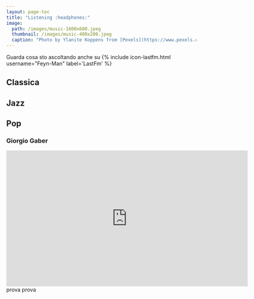 ```yaml
---
layout: page-toc
title: "Listening :headphones:"
image:
  path: /images/music-1600x600.jpeg
  thumbnail: /images/music-400x200.jpeg
  caption: "Photo by Ylanite Koppens from [Pexels](https://www.pexels.com)"
---
```

Guarda cosa sto ascoltando anche su {% include icon-lastfm.html username="Feyn-Man" label='LastFm' %}

## Classica

## Jazz

## Pop
### Giorgio Gaber

<iframe width="640" height="360" src="https://www.youtube.com/embed/o3VEaTN6mF0" frameborder="0" allow="autoplay; encrypted-media" allowfullscreen></iframe> prova
prova
